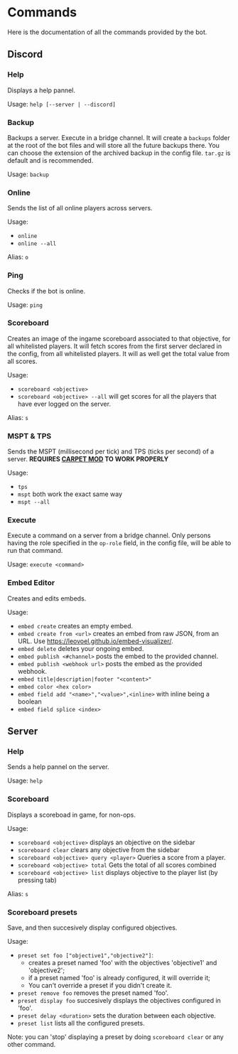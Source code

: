 # Commands

Here is the documentation of all the commands provided by the bot.

## Discord

### Help
Displays a help pannel.

Usage: `help [--server | --discord]`

### Backup
Backups a server. Execute in a bridge channel.
It will create a `backups` folder at the root of the bot files and will store all the future backups there.
You can choose the extension of the archived backup in the config file. `tar.gz` is default and is recommended.

Usage: `backup`

### Online
Sends the list of all online players across servers.

Usage:
- `online`
- `online --all`

Alias: `o`

### Ping
Checks if the bot is online.

Usage: `ping`

### Scoreboard
Creates an image of the ingame scoreboard associated to that objective, for all whitelisted players.
It will fetch scores from the first server declared in the config, from all whitelisted players.
It will as well get the total value from all scores.

Usage: 
- `scoreboard <objective>`
- `scoreboard <objective> --all` will get scores for all the players that have ever logged on the server.

Alias: `s`

### MSPT & TPS
Sends the MSPT (millisecond per tick) and TPS (ticks per second) of a server. **REQUIRES [CARPET MOD](https://github.com/gnembon/fabric-carpet)
TO WORK PROPERLY**

Usage:
- `tps`
- `mspt` both work the exact same way
- `mspt --all`

### Execute
Execute a command on a server from a bridge channel. Only persons having the role specified in the `op-role` field,
in the config file, will be able to run that command.

Usage: `execute <command>`

### Embed Editor
Creates and edits embeds.

Usage:
- `embed create` creates an empty embed.
- `embed create from <url>` creates an embed from raw JSON, from an URL. Use https://leovoel.github.io/embed-visualizer/.
- `embed delete` deletes your ongoing embed.
- `embed publish <#channel>` posts the embed to the provided channel.
- `embed publish <webhook url>` posts the embed as the provided webhook.
- `embed title|description|footer "<content>"`
- `embed color <hex color>`
- `embed field add "<name>","<value>",<inline>` with inline being a boolean
- `embed field splice <index>`

## Server

### Help
Sends a help pannel on the server.

Usage: `help`

### Scoreboard
Displays a scoreboad in game, for non-ops.

Usage:
- `scoreboard <objective>` displays an objective on the sidebar
- `scoreboard clear` clears any objective from the sidebar
- `scoreboard <objective> query <player>` Queries a score from a player.
- `scoreboard <objective> total` Gets the total of all scores combined
- `scoreboard <objective> list` displays objective to the player list (by pressing tab)

Alias: `s`

### Scoreboard presets
Save, and then succesively display configured objectives.

Usage:
- `preset set foo ["objective1","objective2"]`:
	- creates a preset named 'foo' with the objectives 'objective1' and 'objective2';
	- if a preset named 'foo' is already configured, it will override it;
	- You can't override a preset if you didn't create it.
- `preset remove foo` removes the preset named 'foo'.
- `preset display foo` succesively displays the objectives configured in 'foo'.
- `preset delay <duration>` sets the duration between each objective.
- `preset list` lists all the configured presets.

Note: you can 'stop' displaying a preset by doing `scoreboard clear` or any other command.
